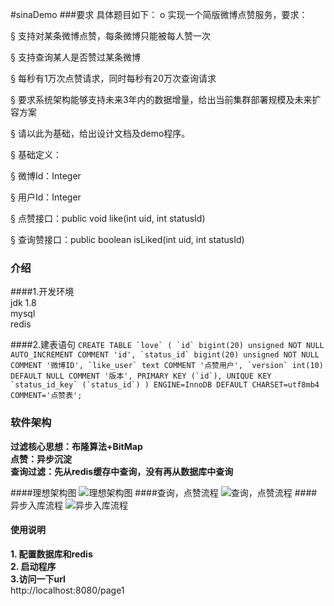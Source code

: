#sinaDemo
###要求
具体题目如下：
o    实现一个简版微博点赞服务，要求：

§  支持对某条微博点赞，每条微博只能被每人赞一次

§  支持查询某人是否赞过某条微博

§  每秒有1万次点赞请求，同时每秒有20万次查询请求

§  要求系统架构能够支持未来3年内的数据增量，给出当前集群部署规模及未来扩容方案

§  请以此为基础，给出设计文档及demo程序。

§  基础定义：

§  微博Id：Integer

§  用户Id：Integer

§  点赞接口：public void like(int uid, int statusId)

§  查询赞接口：public boolean isLiked(int uid, int statusId) 

### 介绍

####1.开发环境  
jdk 1.8  
mysql   
redis    

####2.建表语句
```CREATE TABLE `love` (
     `id` bigint(20) unsigned NOT NULL AUTO_INCREMENT COMMENT 'id',
     `status_id` bigint(20) unsigned NOT NULL COMMENT '微博ID',
     `like_user` text COMMENT '点赞用户',
     `version` int(10) DEFAULT NULL COMMENT '版本',
     PRIMARY KEY (`id`),
     UNIQUE KEY `status_id_key` (`status_id`)
   ) ENGINE=InnoDB DEFAULT CHARSET=utf8mb4 COMMENT='点赞表';``` 


### 软件架构
**过滤核心思想：布隆算法+BitMap**  
**点赞：异步沉淀**  
**查询过滤：先从redis缓存中查询，没有再从数据库中查询**  


####理想架构图
![理想架构图](https://github.com/RainOnTheFace/sinaDemo/blob/master/picture/sa.jpg)
####查询，点赞流程
![查询，点赞流程](https://github.com/RainOnTheFace/sinaDemo/blob/master/picture/sinaDemo1.jpg)
####异步入库流程
![异步入库流程](https://github.com/RainOnTheFace/sinaDemo/blob/master/picture/sinaDemo2.jpg)


#### 使用说明

**1. 配置数据库和redis**  
**2. 启动程序**  
**3.访问一下url**  
http://localhost:8080/page1  



